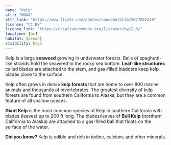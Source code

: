 ```yaml
---
name: "Kelp"
attr: "NOAA"
attr_link: "https://www.flickr.com/photos/noaaphotolib/5077882249"
license: "CC BY"
license_link: "https://creativecommons.org/licenses/by/2.0/"
location: [bc]
habitat: [ocean]
visibility: high 
---
```

Kelp is a large **seaweed** growing in underwater forests. Balls of spaghetti-like strands hold the seaweed to the rocky sea bottom. **Leaf-like structures** called blades are attached to the stem, and gas-filled bladders keep kelp blades close to the surface.

Kelp often grows in dense **kelp forests** that are home to over 800 marine animals and thousands of invertebrates. The greatest diversity of kelp forests are found from southern California to Alaska, but they are a common feature of all shallow oceans. 

**Giant Kelp** is the most common species of Kelp in southern California with blades (leaves) up to 200 ft long. The blades/leaves of **Bull Kelp** (northern California to Alaska) are attached to a gas-filled ball that floats on the surface of the water.

**Did you know?** Kelp is edible and rich in iodine, calcium, and other minerals.
